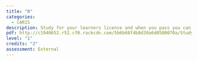 ```yaml
---
title: "0"
categories:
  - CAR1S
description: Study for your learners licence and when you pass you can apply for the credits
pdf: http://c1940652.r52.cf0.rackcdn.com/5b6b68f4b8d39a6d0500070a/Study-for-your-learners-licence-and-when-you-pass-you-can-apply-for-the-credits.pdf
level: "1"
credits: "2"
assessment: External
---
```

